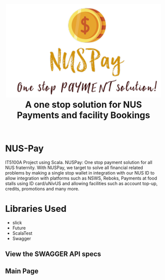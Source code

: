 <h1 align="center">

  <br>
  <img src="./assets/Picture_1.png" alt="EnvisEdge"/ height="300" width="500">
  <br>
  A one stop solution for NUS Payments and facility Bookings
  <br>
  <br>


# NUS-Pay
IT5100A Project using Scala. NUSPay: One stop payment solution for all NUS fraternity.
With NUSPay, we target to solve all financial related problems by making a single stop wallet in integration with our NUS ID to allow integration with platforms such as NSWS, Reboks, Payments at food stalls using ID card/uNivUS and allowing facilities such as account top-up, credits, promotions and many more.
  
# Libraries Used 
- slick
- Future
- ScalaTest
- Swagger
  
## View the SWAGGER API specs
 
## Main Page



 

